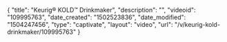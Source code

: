 {
    "title": "Keurig&reg; KOLD&trade; Drinkmaker",
    "description": "",
    "videoid": "109995763",
    "date_created": "1502523836",
    "date_modified": "1504247456",
    "type": "captivate",
    "layout": "video",
    "url": "\/v\/keurig-kold-drinkmaker\/109995763"
}